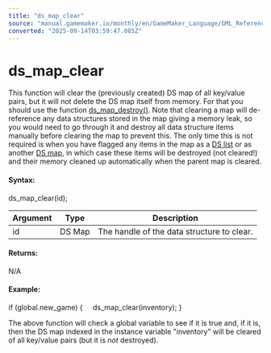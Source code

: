 ```yaml
---
title: "ds_map_clear"
source: "manual.gamemaker.io/monthly/en/GameMaker_Language/GML_Reference/Data_Structures/DS_Maps/ds_map_clear.htm"
converted: "2025-09-14T03:59:47.085Z"
---
```


# ds\_map\_clear

This function will clear the (previously created) DS map of all key/value pairs, but it will not delete the DS map itself from memory. For that you should use the function [ds\_map\_destroy()](../../../../../../../GameMaker_Language/GML_Reference/Data_Structures/DS_Maps/ds_map_destroy.md). Note that clearing a map will de-reference any data structures stored in the map giving a memory leak, so you would need to go through it and destroy all data structure items manually before clearing the map to prevent this. The only time this is not required is when you have flagged any items in the map as a [DS list](../DS_Lists/DS_Lists.md) or as another [DS map](DS_Maps.md), in which case these items will be destroyed (not cleared!) and their memory cleaned up automatically when the parent map is cleared.

#### Syntax:

ds\_map\_clear(id);

| Argument | Type | Description |
| --- | --- | --- |
| id | DS Map | The handle of the data structure to clear. |

#### Returns:

N/A

#### Example:

if (global.new\_game)
{
    ds\_map\_clear(inventory);
}

The above function will check a global variable to see if it is true and, if it is, then the DS map indexed in the instance variable "inventory" will be cleared of all key/value pairs (but it is _not_ destroyed).